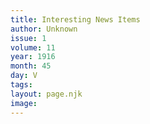 ```yaml
---
title: Interesting News Items
author: Unknown
issue: 1
volume: 11
year: 1916
month: 45
day: V
tags:
layout: page.njk
image:
---
```



